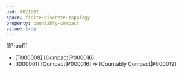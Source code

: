```yaml
---
uid: T021682
space: finite-discrete-topology
property: countably-compact
value: true
---
```

[[Proof]]

* [T000008] [Compact|P000016]
* [I000001] [Compact|P000016] => [Countably Compact|P000019]

